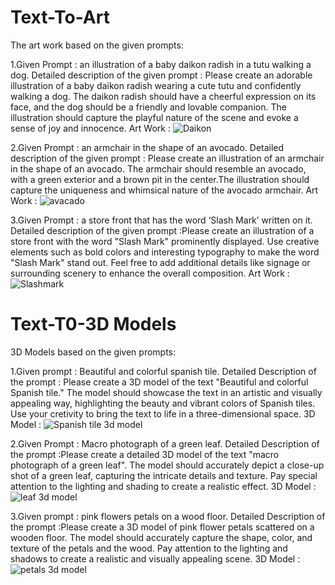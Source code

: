 # Text-To-Art
The art work based on the given prompts:

1.Given Prompt :  an illustration of a baby daikon radish in a tutu walking a dog.
Detailed description of the given prompt : Please create an adorable illustration of a baby daikon radish wearing a cute tutu and confidently walking a dog. The daikon radish should have a cheerful expression on its face, and the dog should be a friendly and lovable companion. The illustration should capture the playful nature of the scene and evoke a sense of joy and innocence.
Art Work : ![Daikon](https://github.com/adityak1905/Text-To-Art/assets/152466219/0685f7e2-a7aa-4209-972f-382e7704db68)

2.Given Prompt :  an armchair in the shape of an avocado.
Detailed description of the given prompt : Please create an illustration of an armchair in the shape of an avocado. The armchair should resemble an avocado, with a green exterior and a brown pit in the center.The illustration should capture the uniqueness and whimsical nature of the avocado armchair.
Art Work : ![avacado](https://github.com/adityak1905/Text-To-Art/assets/152466219/928f0acb-3d45-4057-9446-50edaf60360b)

3.Given Prompt : a store front that has the word ‘Slash Mark’ written on it.
Detailed description of the given prompt :Please create an illustration of a store front with the word "Slash Mark" prominently displayed.  Use creative elements such as bold colors and interesting typography to make the word "Slash Mark" stand out. Feel free to add additional details like signage or surrounding scenery to enhance the overall composition.
Art Work : ![Slashmark](https://github.com/adityak1905/Text-To-Art/assets/152466219/24672cf9-6e53-41f6-a5ef-ffa95606de5d)


# Text-T0-3D Models
3D Models based on the given prompts:

1.Given prompt : Beautiful and colorful spanish tile.
Detailed Description of the prompt : Please create a 3D model of the text "Beautiful and colorful Spanish tile." The model should showcase the text in an artistic and visually appealing way, highlighting the beauty and vibrant colors of Spanish tiles. Use your cretivity to bring the text to life in a three-dimensional space.
3D Model : ![Spanish tile 3d model](https://github.com/adityak1905/SlashMark-Tasks/assets/152466219/5798a7c7-4c21-4e0d-afba-f7db04633fc5)

2.Given Prompt : Macro photograph of a green leaf.
Detailed Description of the prompt :Please create a detailed 3D model of the text "macro photograph of a green leaf". The model should accurately depict a close-up shot of a green leaf, capturing the intricate details and texture. Pay special attention to the lighting and shading to create a realistic effect.
3D Model : ![leaf 3d model](https://github.com/adityak1905/SlashMark-Tasks/assets/152466219/e8bdcc11-a8e3-4880-b324-c17c43a9bdf1)

3.Given prompt : pink flowers petals on a wood floor.
Detailed Description of the prompt :Please create a 3D model of pink flower petals scattered on a wooden floor. The model should accurately capture the shape, color, and texture of the petals and the wood. Pay attention to the lighting and shadows to create a realistic and visually appealing scene.
3D Model : ![petals 3d model](https://github.com/adityak1905/SlashMark-Tasks/assets/152466219/543c3f5c-5f74-4373-8003-344c931f7640)
